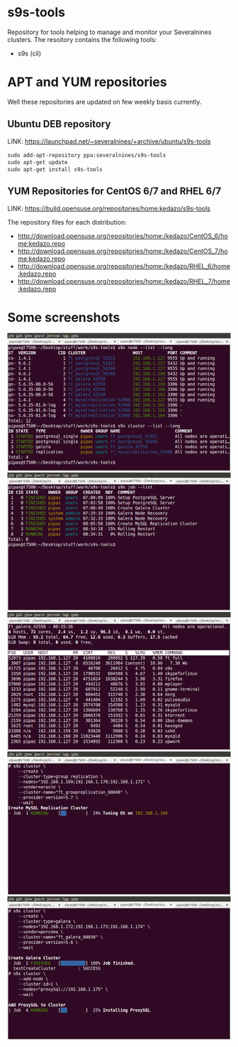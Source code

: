 # s9s-tools

Repository for tools helping to manage and monitor your Severalnines clusters. 
The resoitory contains the following tools:
- s9s  (cli)

# APT and YUM repositories

Well these repositories are updated on few weekly basis currently.

## Ubuntu DEB repository

LINK: https://launchpad.net/~severalnines/+archive/ubuntu/s9s-tools

```
sudo add-apt-repository ppa:severalnines/s9s-tools
sudo apt-get update
sudo apt-get install s9s-tools
```

## YUM Repositories for CentOS 6/7 and RHEL 6/7

LINK: https://build.opensuse.org/repositories/home:kedazo/s9s-tools

The repository files for each distribution:
- http://download.opensuse.org/repositories/home:/kedazo/CentOS_6/home:kedazo.repo
- http://download.opensuse.org/repositories/home:/kedazo/CentOS_7/home:kedazo.repo
- http://download.opensuse.org/repositories/home:/kedazo/RHEL_6/home:kedazo.repo
- http://download.opensuse.org/repositories/home:/kedazo/RHEL_7/home:kedazo.repo

# Some screenshots

![Screenshot01](screenshots/screen-01.png)
![Screenshot02](screenshots/screen-02.png)
![Screenshot03](screenshots/screen-03.png)
![Screenshot04](screenshots/screen-04.png)
![Screenshot05](screenshots/screen-05.png)

